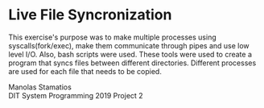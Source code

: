 # Live File Syncronization

   This exercise's purpose was to make multiple processes using syscalls(fork/exec), make them communicate through pipes and use low level I/O. Also, bash scripts were used. These tools were used to create a program that syncs files between different directories. Different processes are used for each file that needs to be copied.

Manolas Stamatios  
DIT System Programming 2019 Project 2







  
